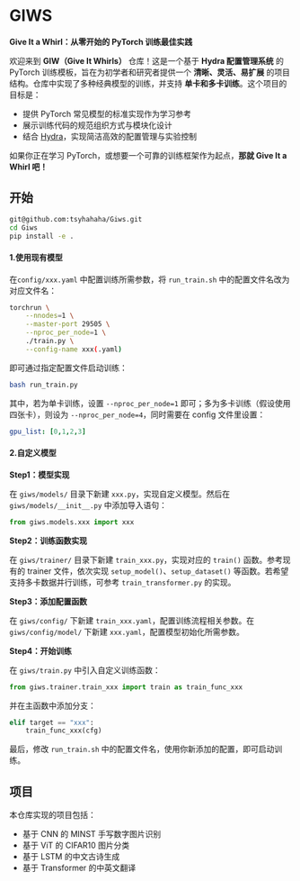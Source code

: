 # GIWS
**Give It a Whirl：从零开始的 PyTorch 训练最佳实践**

欢迎来到 **GIW（Give It Whirls）** 仓库！这是一个基于 **Hydra 配置管理系统** 的 PyTorch 训练模板，旨在为初学者和研究者提供一个 **清晰、灵活、易扩展** 的项目结构。仓库中实现了多种经典模型的训练，并支持 **单卡和多卡训练**。这个项目的目标是：

- 提供 PyTorch 常见模型的标准实现作为学习参考
- 展示训练代码的规范组织方式与模块化设计
- 结合 [Hydra](https://hydra.cc/docs/intro/)，实现简洁高效的配置管理与实验控制

如果你正在学习 PyTorch，或想要一个可靠的训练框架作为起点，**那就 Give It a Whirl 吧！**

## 开始

```sh
git@github.com:tsyhahaha/Giws.git
cd Giws
pip install -e .
```

#### 1.使用现有模型

在`config/xxx.yaml` 中配置训练所需参数，将 `run_train.sh` 中的配置文件名改为对应文件名：

```sh
torchrun \
    --nnodes=1 \
    --master-port 29505 \
    --nproc_per_node=1 \
    ./train.py \
    --config-name xxx(.yaml)
```

即可通过指定配置文件启动训练：

```sh
bash run_train.py
```

其中，若为单卡训练，设置 `--nproc_per_node=1` 即可；多为多卡训练（假设使用四张卡），则设为 `--nproc_per_node=4`，同时需要在 config 文件里设置：

```yaml
gpu_list: [0,1,2,3]
```

#### 2.自定义模型

**Step1：模型实现**

在 `giws/models/` 目录下新建 `xxx.py`，实现自定义模型。然后在 `giws/models/__init__.py` 中添加导入语句：

```py
from giws.models.xxx import xxx
```

**Step2：训练函数实现**

在 `giws/trainer/` 目录下新建 `train_xxx.py`，实现对应的 `train()` 函数。参考现有的 trainer 文件，依次实现 `setup_model()`、`setup_dataset()` 等函数。若希望支持多卡数据并行训练，可参考 `train_transformer.py` 的实现。

**Step3：添加配置函数**

在 `giws/config/` 下新建 `train_xxx.yaml`，配置训练流程相关参数。在 `giws/config/model/` 下新建 `xxx.yaml`，配置模型初始化所需参数。

**Step4：开始训练**

在 `giws/train.py` 中引入自定义训练函数：

```py
from giws.trainer.train_xxx import train as train_func_xxx
```

并在主函数中添加分支：

```py
elif target == "xxx":
    train_func_xxx(cfg)
```

最后，修改 `run_train.sh` 中的配置文件名，使用你新添加的配置，即可启动训练。

## 项目

本仓库实现的项目包括：
* 基于 CNN 的 MINST 手写数字图片识别
* 基于 ViT 的 CIFAR10 图片分类
* 基于 LSTM 的中文古诗生成
* 基于 Transformer 的中英文翻译

